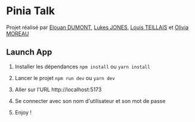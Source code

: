 # Pinia Talk

Projet réalisé par [Elouan DUMONT](https://github.com/ByMSRT), [Lukes JONES](https://github.com/Luke859), [Louis TEILLAIS](https://github.com/LouisTeilliais) et [Olivia MOREAU](https://github.com/Liv44)


## Launch App

1. Installer les dépendances
`npm install` ou `yarn install`

2. Lancer le projet
`npm run dev` ou `yarn dev`

3. Aller sur l'URL http://localhost:5173

4. Se connecter avec son nom d'utilisateur et son mot de passe

5. Enjoy !